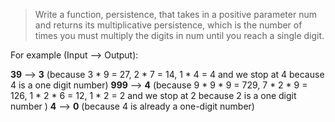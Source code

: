 

> Write a function, persistence, that takes in a positive parameter num
> and returns its multiplicative persistence, which is the number of
> times you must multiply the digits in num until you reach a single
> digit.

  For example (Input --> Output):

**39** --> **3** (because 3 * 9 = 27, 2 * 7 = 14, 1 * 4 = 4 and we stop at 4 because 4 is a one digit number)
**999** --> **4** (because 9 * 9 * 9 = 729, 7 * 2 * 9 = 126, 1 * 2 * 6 = 12, 1 * 2 = 2 and we stop at 2 because 2 is a one digit number )
**4** --> **0** (because 4 is already a one-digit number)